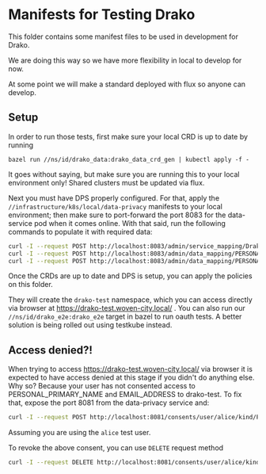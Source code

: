 # Manifests for Testing Drako

This folder contains some manifest files to be used in development for Drako.

We are doing this way so we have more flexibility in local to develop for now.

At some point we will make a standard deployed with flux so anyone can develop.


## Setup

In order to run those tests, first make sure your local CRD is up to date by running

```
bazel run //ns/id/drako_data:drako_data_crd_gen | kubectl apply -f -
```

It goes without saying, but make sure you are running this to your local environment
only! Shared clusters must be updated via flux.

Next you must have DPS properly configured. For that, apply the `//infrastructure/k8s/local/data-privacy`
manifests to your local environment; then make sure to port-forward the port
8083 for the data-service pod when it comes online. With that said, run the
following commands to populate it with required data:

```bash
curl -I --request POST http://localhost:8083/admin/service_mapping/Drako/drako-test
curl -I --request POST http://localhost:8083/admin/data_mapping/PERSONAL_DATA/PERSON_PRIMARY_NAME
curl -I --request POST http://localhost:8083/admin/data_mapping/PERSONAL_DATA/EMAIL_ADDRESS
```

Once the CRDs are up to date and DPS is setup, you can apply the policies on this folder.

They will create the `drako-test` namespace, which you can access directly via browser at
https://drako-test.woven-city.local/ . You can also run our `//ns/id/drako_e2e:drako_e2e`
target in bazel to run oauth tests. A better solution is being rolled out using
testkube instead.

## Access denied?!

When trying to access https://drako-test.woven-city.local/ via browser it is expected to
have access denied at this stage if you didn't do anything else. Why so? Because your user
has not consented access to PERSONAL_PRIMARY_NAME and EMAIL_ADDRESS to drako-test. To fix
that, expose the port 8081 from the data-privacy service and:

```bash
curl -I --request POST http://localhost:8081/consents/user/alice/kind/PERSONAL_DATA/party/Drako
```

Assuming you are using the `alice` test user.

To revoke the above consent, you can use `DELETE` request method

```bash
curl -I --request DELETE http://localhost:8081/consents/user/alice/kind/PERSONAL_DATA/party/Drako
```